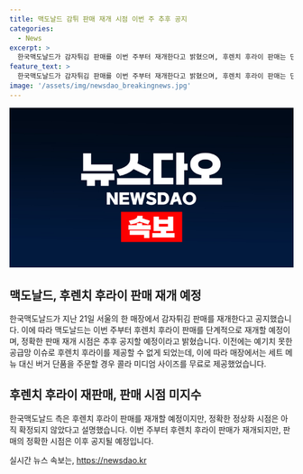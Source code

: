 ```yaml
---
title: 맥도날드 감튀 판매 재개 시점 이번 주 추후 공지
categories:
  - News
excerpt: >
  한국맥도날드가 감자튀김 판매를 이번 주부터 재개한다고 밝혔으며, 후렌치 후라이 판매는 단계적으로 재개할 예정이라고 전했다. 이전에는 공급망 이슈로 후라이를 제공하지 못했으며, 이번 주부터 판매를 재개할 예정이지만 정확한 시점은 추후 공지할 예정이다. 고객들은 단품 주문 시 무료 콜라를 제공받을 수 있었으며, 이에 대한 자세한 내용은 나중에 공지할 예정이라고 설명했다.
feature_text: >
  한국맥도날드가 감자튀김 판매를 이번 주부터 재개한다고 밝혔으며, 후렌치 후라이 판매는 단계적으로 재개할 예정이라고 전했다. 이전에는 공급망 이슈로 후라이를 제공하지 못했으며, 이번 주부터 판매를 재개할 예정이지만 정확한 시점은 추후 공지할 예정이다. 고객들은 단품 주문 시 무료 콜라를 제공받을 수 있었으며, 이에 대한 자세한 내용은 나중에 공지할 예정이라고 설명했다.
image: '/assets/img/newsdao_breakingnews.jpg'
---
```


<p><img src="/assets/img/newsdao_breakingnews.jpg" alt="pcversion 속보" /></p>

<h2 data-ke-size="size26">맥도날드, 후렌치 후라이 판매 재개 예정</h2>

<p data-ke-size="size16">한국맥도날드가 지난 21일 서울의 한 매장에서 감자튀김 판매를 재개한다고 공지했습니다. 이에 따라 맥도날드는 이번 주부터 후렌치 후라이 판매를 단계적으로 재개할 예정이며, 정확한 판매 재개 시점은 추후 공지할 예정이라고 밝혔습니다. 이전에는 예기치 못한 공급망 이슈로 후렌치 후라이를 제공할 수 없게 되었는데, 이에 따라 매장에서는 세트 메뉴 대신 버거 단품을 주문할 경우 콜라 미디엄 사이즈를 무료로 제공했었습니다.</p>

<h2 data-ke-size="size26">후렌치 후라이 재판매, 판매 시점 미지수</h2>

<p data-ke-size="size16">한국맥도날드 측은 후렌치 후라이 판매를 재개할 예정이지만, 정확한 정상화 시점은 아직 확정되지 않았다고 설명했습니다. 이번 주부터 후렌치 후라이 판매가 재개되지만, 판매의 정확한 시점은 이후 공지될 예정입니다.</p>
실시간 뉴스 속보는, <a href="https://newsdao.kr" rel="dofollow">https://newsdao.kr</a>


